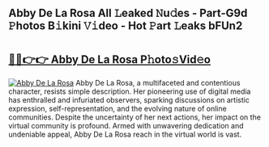 ## Abby De La Rosa All 𝙻eaked 𝙽u𝚍es - Part-G9d 𝙿hotos B𝚒kini 𝚅𝚒deo - Hot 𝙿art 𝙻eaks bFUn2

# <h2><a href="http://ld0dwij.urlbe.top/?page=Abby+De+La+Rosa">🔗🔗👉👉 Abby De La Rosa P𝚑oto𝚜Vid𝚎o</a></h2>

[![Abby De La Rosa](https://i.imgur.com/eBuTRDB.gif)](http://ld0dwij.urlbe.top/?page=Abby+De+La+Rosa)
Abby De La Rosa, a multifaceted and contentious character, resists simple description. Her pioneering use of digital media has enthralled and infuriated observers, sparking discussions on artistic expression, self-representation, and the evolving nature of online communities. Despite the uncertainty of her next actions, her impact on the virtual community is profound. Armed with unwavering dedication and undeniable appeal, Abby De La Rosa reach in the virtual world is vast.
